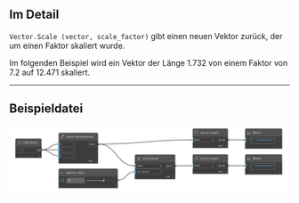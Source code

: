 ## Im Detail
`Vector.Scale (vector, scale_factor)` gibt einen neuen Vektor zurück, der um einen Faktor skaliert wurde.

Im folgenden Beispiel wird ein Vektor der Länge 1.732 von einem Faktor von 7.2 auf 12.471 skaliert.
___
## Beispieldatei

![Vector.Scale(vector, scale_factor)](./Autodesk.DesignScript.Geometry.Vector.Scale(vector,%20scale_factor)_img.jpg)
